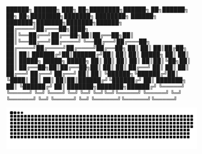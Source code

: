 ██████╗ ██████╗ ███╗   ██╗████████╗██████╗ ██╗██████╗ ██╗   ██╗████████╗███████╗    ████████╗ ██████╗     ███████╗███████╗███████╗██████╗ 
██╔════╝██╔═══██╗████╗  ██║╚══██╔══╝██╔══██╗██║██╔══██╗██║   ██║╚══██╔══╝██╔════╝    ╚══██╔══╝██╔═══██╗    ██╔════╝██╔════╝██╔════╝██╔══██╗
██║     ██║   ██║██╔██╗ ██║   ██║   ██████╔╝██║██████╔╝██║   ██║   ██║   █████╗         ██║   ██║   ██║    █████╗  █████╗  █████╗  ██║  ██║
██║     ██║   ██║██║╚██╗██║   ██║   ██╔══██╗██║██╔══██╗██║   ██║   ██║   ██╔══╝         ██║   ██║   ██║    ██╔══╝  ██╔══╝  ██╔══╝  ██║  ██║
╚██████╗╚██████╔╝██║ ╚████║   ██║   ██║  ██║██║██████╔╝╚██████╔╝   ██║   ███████╗       ██║   ╚██████╔╝    ██║     ███████╗███████╗██████╔╝
 ╚═════╝ ╚═════╝ ╚═╝  ╚═══╝   ╚═╝   ╚═╝  ╚═╝╚═╝╚═════╝  ╚═════╝    ╚═╝   ╚══════╝       ╚═╝    ╚═════╝     ╚═╝     ╚══════╝╚══════╝╚═════╝

![snake gif](https://github.com/piadozo-edriane/piadozo-edriane/blob/output/github-snake-dark.svg)
